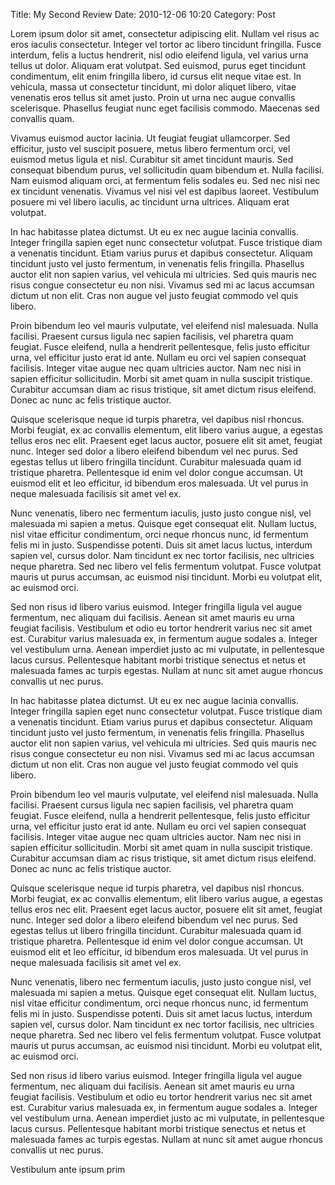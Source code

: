 Title: My Second Review
Date: 2010-12-06 10:20
Category: Post

Lorem ipsum dolor sit amet, consectetur adipiscing elit. Nullam vel risus ac eros iaculis consectetur. Integer vel tortor ac libero tincidunt fringilla. Fusce interdum, felis a luctus hendrerit, nisl odio eleifend ligula, vel varius urna tellus ut dolor. Aliquam erat volutpat. Sed euismod, purus eget tincidunt condimentum, elit enim fringilla libero, id cursus elit neque vitae est. In vehicula, massa ut consectetur tincidunt, mi dolor aliquet libero, vitae venenatis eros tellus sit amet justo. Proin ut urna nec augue convallis scelerisque. Phasellus feugiat nunc eget facilisis commodo. Maecenas sed convallis quam.

Vivamus euismod auctor lacinia. Ut feugiat feugiat ullamcorper. Sed efficitur, justo vel suscipit posuere, metus libero fermentum orci, vel euismod metus ligula et nisl. Curabitur sit amet tincidunt mauris. Sed consequat bibendum purus, vel sollicitudin quam bibendum et. Nulla facilisi. Nam euismod aliquam orci, at fermentum felis sodales eu. Sed nec nisi nec ex tincidunt venenatis. Vivamus vel nisi vel est dapibus laoreet. Vestibulum posuere mi vel libero iaculis, ac tincidunt urna ultrices. Aliquam erat volutpat.

In hac habitasse platea dictumst. Ut eu ex nec augue lacinia convallis. Integer fringilla sapien eget nunc consectetur volutpat. Fusce tristique diam a venenatis tincidunt. Etiam varius purus et dapibus consectetur. Aliquam tincidunt justo vel justo fermentum, in venenatis felis fringilla. Phasellus auctor elit non sapien varius, vel vehicula mi ultricies. Sed quis mauris nec risus congue consectetur eu non nisi. Vivamus sed mi ac lacus accumsan dictum ut non elit. Cras non augue vel justo feugiat commodo vel quis libero.

Proin bibendum leo vel mauris vulputate, vel eleifend nisl malesuada. Nulla facilisi. Praesent cursus ligula nec sapien facilisis, vel pharetra quam feugiat. Fusce eleifend, nulla a hendrerit pellentesque, felis justo efficitur urna, vel efficitur justo erat id ante. Nullam eu orci vel sapien consequat facilisis. Integer vitae augue nec quam ultricies auctor. Nam nec nisi in sapien efficitur sollicitudin. Morbi sit amet quam in nulla suscipit tristique. Curabitur accumsan diam ac risus tristique, sit amet dictum risus eleifend. Donec ac nunc ac felis tristique auctor.

Quisque scelerisque neque id turpis pharetra, vel dapibus nisl rhoncus. Morbi feugiat, ex ac convallis elementum, elit libero varius augue, a egestas tellus eros nec elit. Praesent eget lacus auctor, posuere elit sit amet, feugiat nunc. Integer sed dolor a libero eleifend bibendum vel nec purus. Sed egestas tellus ut libero fringilla tincidunt. Curabitur malesuada quam id tristique pharetra. Pellentesque id enim vel dolor congue accumsan. Ut euismod elit et leo efficitur, id bibendum eros malesuada. Ut vel purus in neque malesuada facilisis sit amet vel ex.

Nunc venenatis, libero nec fermentum iaculis, justo justo congue nisl, vel malesuada mi sapien a metus. Quisque eget consequat elit. Nullam luctus, nisl vitae efficitur condimentum, orci neque rhoncus nunc, id fermentum felis mi in justo. Suspendisse potenti. Duis sit amet lacus luctus, interdum sapien vel, cursus dolor. Nam tincidunt ex nec tortor facilisis, nec ultricies neque pharetra. Sed nec libero vel felis fermentum volutpat. Fusce volutpat mauris ut purus accumsan, ac euismod nisi tincidunt. Morbi eu volutpat elit, ac euismod orci.

Sed non risus id libero varius euismod. Integer fringilla ligula vel augue fermentum, nec aliquam dui facilisis. Aenean sit amet mauris eu urna feugiat facilisis. Vestibulum et odio eu tortor hendrerit varius nec sit amet est. Curabitur varius malesuada ex, in fermentum augue sodales a. Integer vel vestibulum urna. Aenean imperdiet justo ac mi vulputate, in pellentesque lacus cursus. Pellentesque habitant morbi tristique senectus et netus et malesuada fames ac turpis egestas. Nullam at nunc sit amet augue rhoncus convallis ut nec purus.

In hac habitasse platea dictumst. Ut eu ex nec augue lacinia convallis. Integer fringilla sapien eget nunc consectetur volutpat. Fusce tristique diam a venenatis tincidunt. Etiam varius purus et dapibus consectetur. Aliquam tincidunt justo vel justo fermentum, in venenatis felis fringilla. Phasellus auctor elit non sapien varius, vel vehicula mi ultricies. Sed quis mauris nec risus congue consectetur eu non nisi. Vivamus sed mi ac lacus accumsan dictum ut non elit. Cras non augue vel justo feugiat commodo vel quis libero.

Proin bibendum leo vel mauris vulputate, vel eleifend nisl malesuada. Nulla facilisi. Praesent cursus ligula nec sapien facilisis, vel pharetra quam feugiat. Fusce eleifend, nulla a hendrerit pellentesque, felis justo efficitur urna, vel efficitur justo erat id ante. Nullam eu orci vel sapien consequat facilisis. Integer vitae augue nec quam ultricies auctor. Nam nec nisi in sapien efficitur sollicitudin. Morbi sit amet quam in nulla suscipit tristique. Curabitur accumsan diam ac risus tristique, sit amet dictum risus eleifend. Donec ac nunc ac felis tristique auctor.

Quisque scelerisque neque id turpis pharetra, vel dapibus nisl rhoncus. Morbi feugiat, ex ac convallis elementum, elit libero varius augue, a egestas tellus eros nec elit. Praesent eget lacus auctor, posuere elit sit amet, feugiat nunc. Integer sed dolor a libero eleifend bibendum vel nec purus. Sed egestas tellus ut libero fringilla tincidunt. Curabitur malesuada quam id tristique pharetra. Pellentesque id enim vel dolor congue accumsan. Ut euismod elit et leo efficitur, id bibendum eros malesuada. Ut vel purus in neque malesuada facilisis sit amet vel ex.

Nunc venenatis, libero nec fermentum iaculis, justo justo congue nisl, vel malesuada mi sapien a metus. Quisque eget consequat elit. Nullam luctus, nisl vitae efficitur condimentum, orci neque rhoncus nunc, id fermentum felis mi in justo. Suspendisse potenti. Duis sit amet lacus luctus, interdum sapien vel, cursus dolor. Nam tincidunt ex nec tortor facilisis, nec ultricies neque pharetra. Sed nec libero vel felis fermentum volutpat. Fusce volutpat mauris ut purus accumsan, ac euismod nisi tincidunt. Morbi eu volutpat elit, ac euismod orci.

Sed non risus id libero varius euismod. Integer fringilla ligula vel augue fermentum, nec aliquam dui facilisis. Aenean sit amet mauris eu urna feugiat facilisis. Vestibulum et odio eu tortor hendrerit varius nec sit amet est. Curabitur varius malesuada ex, in fermentum augue sodales a. Integer vel vestibulum urna. Aenean imperdiet justo ac mi vulputate, in pellentesque lacus cursus. Pellentesque habitant morbi tristique senectus et netus et malesuada fames ac turpis egestas. Nullam at nunc sit amet augue rhoncus convallis ut nec purus.

Vestibulum ante ipsum prim